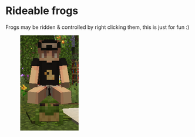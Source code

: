 # Rideable frogs

Frogs may be ridden & controlled by right clicking them, this is just for fun :)

<figure><img src="../../.gitbook/assets/frog.png" alt=""><figcaption></figcaption></figure>
